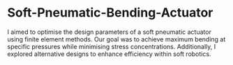 # Soft-Pneumatic-Bending-Actuator
I aimed to optimise the design parameters of a soft pneumatic actuator using finite element methods. Our goal was to achieve maximum bending at specific pressures while minimising stress concentrations. Additionally, I explored alternative designs to enhance efficiency within soft robotics.
